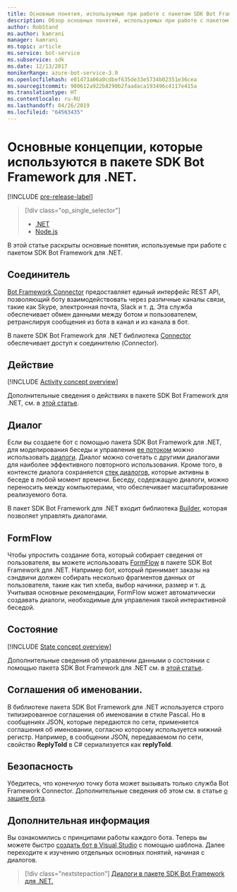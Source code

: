 ```yaml
---
title: Основные понятия, используемые при работе с пакетом SDK Bot Framework для .NET | Документация Майкрософт
description: Обзор основных понятий, используемых при работе с пакетом SDK Bot Framework для .NET, и предоставляемых в нем инструментов для создания и развертывания чат-ботов.
author: RobStand
ms.author: kamrani
manager: kamrani
ms.topic: article
ms.service: bot-service
ms.subservice: sdk
ms.date: 12/13/2017
monikerRange: azure-bot-service-3.0
ms.openlocfilehash: e01473a06a0cdbef635de33e5734b02351e36cea
ms.sourcegitcommit: 980612a922b8290b2faadaca193496c4117e415a
ms.translationtype: HT
ms.contentlocale: ru-RU
ms.lasthandoff: 04/26/2019
ms.locfileid: "64563435"
---
```

# <a name="key-concepts-in-the-bot-framework-sdk-for-net"></a>Основные концепции, которые используются в пакете SDK Bot Framework для .NET.

[!INCLUDE [pre-release-label](../includes/pre-release-label-v3.md)]

> [!div class="op_single_selector"]
> - [.NET](../dotnet/bot-builder-dotnet-concepts.md)
> - [Node.js](../nodejs/bot-builder-nodejs-concepts.md)

В этой статье раскрыты основные понятия, используемые при работе с пакетом SDK Bot Framework для .NET.

## <a name="connector"></a>Соединитель

[Bot Framework Connector](bot-builder-dotnet-connector.md) предоставляет единый интерфейс REST API, позволяющий боту взаимодействовать через различные каналы связи, такие как Skype, электронная почта, Slack и т. д. Эта служба обеспечивает обмен данными между ботом и пользователем, ретранслируя сообщения из бота в канал и из канала в бот. 

В пакете SDK Bot Framework для .NET библиотека [Connector][connectorLibrary] обеспечивает доступ к соединителю (Connector). 

## <a name="activity"></a>Действие

[!INCLUDE [Activity concept overview](../includes/snippet-dotnet-concept-activity.md)]

Дополнительные сведения о действиях в пакете SDK Bot Framework для .NET, см. в [этой статье](bot-builder-dotnet-activities.md).

## <a name="dialog"></a>Диалог

Если вы создаете бот с помощью пакета SDK Bot Framework для .NET, для моделирования беседы и управления [ее потоком](../bot-service-design-conversation-flow.md#dialog-stack) можно использовать [диалоги](bot-builder-dotnet-dialogs.md). Диалог можно сочетать с другими диалогами для наиболее эффективного повторного использования. Кроме того, в контексте диалога сохраняется [стек диалогов](../bot-service-design-conversation-flow.md), которые активны в беседе в любой момент времени. Беседу, содержащую диалоги, можно переносить между компьютерами, что обеспечивает масштабирование реализуемого бота. 

В пакет SDK Bot Framework для .NET входит библиотека [Builder][builderLibrary], которая позволяет управлять диалогами.

## <a name="formflow"></a>FormFlow

Чтобы упростить создание бота, который собирает сведения от пользователя, вы можете использовать [FormFlow](bot-builder-dotnet-formflow.md) в пакете SDK Bot Framework для .NET. Например бот, который принимает заказы на сэндвичи должен собирать несколько фрагментов данных от пользователя, такие как тип хлеба, выбор начинки, размер и т. д. Учитывая основные рекомендации, FormFlow может автоматически создавать диалоги, необходимые для управления такой интерактивной беседой.

## <a name="state"></a>Состояние

[!INCLUDE [State concept overview](../includes/snippet-dotnet-concept-state.md)]

Дополнительные сведения об управлении данными о состоянии с помощью пакета SDK Bot Framework для .NET см. в [этой статье](bot-builder-dotnet-state.md).

## <a name="naming-conventions"></a>Соглашения об именовании.

В библиотеке пакета SDK Bot Framework для .NET используется строго типизированное соглашения об именовании в стиле Pascal. Но в сообщениях JSON, которые передаются по сети, применяется соглашения об именовании, согласно которому используется нижний регистр. Например, в сообщении JSON, передаваемом по сети, свойство **ReplyToId** в C# сериализуется как **replyToId**.

## <a name="security"></a>Безопасность

Убедитесь, что конечную точку бота может вызывать только служба Bot Framework Connector. Дополнительные сведения об этом см. в статье [о защите бота](bot-builder-dotnet-security.md).

## <a name="next-steps"></a>Дополнительная информация

Вы ознакомились с принципами работы каждого бота. Теперь вы можете быстро [создать бот в Visual Studio](bot-builder-dotnet-quickstart.md) с помощью шаблона. Далее переходите к изучению отдельных основных понятий, начиная с диалогов.

> [!div class="nextstepaction"]
> [Диалоги в пакете SDK Bot Framework для .NET.](bot-builder-dotnet-dialogs.md)

[connectorLibrary]: /dotnet/api/microsoft.bot.connector

[builderLibrary]: /dotnet/api/microsoft.bot.builder.dialogs
